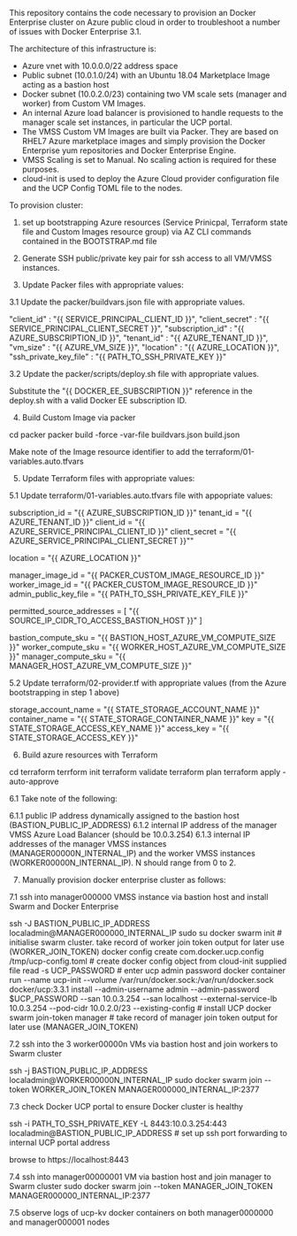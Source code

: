 This repository contains the code necessary to provision an Docker Enterprise cluster on Azure public cloud in order to troubleshoot a number of issues with Docker Enterprise 3.1.

The architecture of this infrastructure is:

- Azure vnet with 10.0.0.0/22 address space
- Public subnet (10.0.1.0/24) with an Ubuntu 18.04 Marketplace Image acting as a bastion host
- Docker subnet (10.0.2.0/23) containing two VM scale sets (manager and worker) from Custom VM Images.
- An internal Azure load balancer is provisioned to handle requests to the manager scale set instances, in particular the UCP portal.
- The VMSS Custom VM Images are built via Packer. They are based on RHEL7 Azure marketplace images and simply provision the Docker Enterprise yum repositories and Docker Enterprise Engine.
- VMSS Scaling is set to Manual.  No scaling action is required for these purposes.
- cloud-init is used to deploy the Azure Cloud provider configuration file and the UCP Config TOML file to the nodes.

To provision cluster:

1. set up bootstrapping Azure resources (Service Prinicpal, Terraform state file and Custom Images resource group) via AZ CLI commands contained in the BOOTSTRAP.md file

2. Generate SSH public/private key pair for ssh access to all VM/VMSS instances.

3. Update Packer files with appropriate values:

3.1 Update the packer/buildvars.json file with appropriate values.

  "client_id"                             : "{{ SERVICE_PRINCIPAL_CLIENT_ID  }}",
  "client_secret"                         : "{{ SERVICE_PRINCIPAL_CLIENT_SECRET }}",
  "subscription_id"                       : "{{ AZURE_SUBSCRIPTION_ID }}",
  "tenant_id"                             : "{{ AZURE_TENANT_ID }}",
  "vm_size"                               : "{{ AZURE_VM_SIZE }}",
  "location"                              : "{{ AZURE_LOCATION }}",
  "ssh_private_key_file"                  : "{{ PATH_TO_SSH_PRIVATE_KEY }}"

3.2 Update the packer/scripts/deploy.sh file with appropriate values.

Substitute the "{{ DOCKER_EE_SUBSCRIPTION }}" reference in the deploy.sh with a valid Docker EE subscription ID.

4. Build Custom Image via packer

cd packer
packer build -force -var-file buildvars.json build.json

Make note of the Image resource identifier to add the terraform/01-variables.auto.tfvars

5. Update Terraform files with appropriate values:

5.1 Update terraform/01-variables.auto.tfvars file with appopriate values:

subscription_id   = "{{ AZURE_SUBSCRIPTION_ID }}"
tenant_id         = "{{ AZURE_TENANT_ID }}"
client_id         = "{{ AZURE_SERVICE_PRINCIPAL_CLIENT_ID }}"
client_secret     = "{{ AZURE_SERVICE_PRINCIPAL_CLIENT_SECRET }}""

location          = "{{ AZURE_LOCATION }}"

manager_image_id          = "{{ PACKER_CUSTOM_IMAGE_RESOURCE_ID }}"
worker_image_id          = "{{ PACKER_CUSTOM_IMAGE_RESOURCE_ID }}"
admin_public_key_file    = "{{ PATH_TO_SSH_PRIVATE_KEY_FILE }}"

permitted_source_addresses = [ "{{ SOURCE_IP_CIDR_TO_ACCESS_BASTION_HOST }}" ]

bastion_compute_sku    = "{{ BASTION_HOST_AZURE_VM_COMPUTE_SIZE }}"
worker_compute_sku     = "{{ WORKER_HOST_AZURE_VM_COMPUTE_SIZE }}"
manager_compute_sku    = "{{ MANAGER_HOST_AZURE_VM_COMPUTE_SIZE }}"

5.2 Update terraform/02-provider.tf with appropriate values (from the Azure bootstrapping in step 1 above)

storage_account_name = "{{ STATE_STORAGE_ACCOUNT_NAME }}"
container_name       = "{{ STATE_STORAGE_CONTAINER_NAME }}"
key                  = "{{ STATE_STORAGE_ACCESS_KEY_NAME }}"
access_key           = "{{ STATE_STORAGE_ACCESS_KEY }}"

6. Build azure resources with Terraform

cd terraform
terrform init
terraform validate
terraform plan
terraform apply -auto-approve

6.1 Take note of the following:
 
6.1.1 public IP address dynamically assigned to the bastion host (BASTION_PUBLIC_IP_ADDRESS)
6.1.2 internal IP address of the manager VMSS Azure Load Balancer (should be 10.0.3.254)
6.1.3 internal IP addresses of the manager VMSS instances (MANAGER00000N_INTERNAL_IP) and the worker VMSS instances (WORKER00000N_INTERNAL_IP).  N should range from 0 to 2.

7. Manually provision docker enterprise cluster as follows:

7.1 ssh into manager000000 VMSS instance via bastion host and install Swarm and Docker Enterprise

ssh -J BASTION_PUBLIC_IP_ADDRESS localadmin@MANAGER000000_INTERNAL_IP
sudo su
docker swarm init # initialise swarm cluster. take record of worker join token output for later use (WORKER_JOIN_TOKEN)
docker config create com.docker.ucp.config /tmp/ucp-config.toml # create docker config object from cloud-init supplied file
read -s UCP_PASSWORD # enter ucp admin password
docker container run --name ucp-init --volume /var/run/docker.sock:/var/run/docker.sock docker/ucp:3.3.1 install --admin-username admin --admin-password $UCP_PASSWORD --san 10.0.3.254 --san localhost --external-service-lb 10.0.3.254 --pod-cidr 10.0.2.0/23 --existing-config # install UCP
docker swarm join-token manager # take record of manager join token output for later use (MANAGER_JOIN_TOKEN)

7.2 ssh into the 3 worker00000n VMs via bastion host and join workers to Swarm cluster

ssh -j BASTION_PUBLIC_IP_ADDRESS localadmin@WORKER00000N_INTERNAL_IP
sudo docker swarm join --token WORKER_JOIN_TOKEN MANAGER000000_INTERNAL_IP:2377

7.3 check Docker UCP portal to ensure Docker cluster is healthy

ssh -i PATH_TO_SSH_PRIVATE_KEY -L 8443:10.0.3.254:443 localadmin@BASTION_PUBLIC_IP_ADDRESS  # set up ssh port forwarding to internal UCP portal address

browse to https://localhost:8443

7.4 ssh into manager00000001 VM via bastion host and join manager to Swarm cluster
sudo docker swarm join --token MANAGER_JOIN_TOKEN MANAGER000000_INTERNAL_IP:2377

7.5 observe logs of ucp-kv docker containers on both manager0000000 and manager000001 nodes

